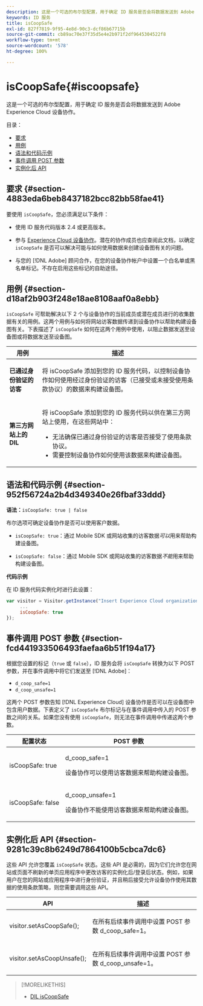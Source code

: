 ```yaml
---
description: 这是一个可选的布尔型配置，用于确定 ID 服务是否会将数据发送到 Adobe Experience Cloud 设备协作。
keywords: ID 服务
title: isCoopSafe
exl-id: 827f7819-9f95-4e8d-90c3-dcf86b67715b
source-git-commit: cb89ac70e37f35d5e4e2b971f2df9645304522f8
workflow-type: tm+mt
source-wordcount: '578'
ht-degree: 100%

---
```


# isCoopSafe{#iscoopsafe}

这是一个可选的布尔型配置，用于确定 ID 服务是否会将数据发送到 Adobe Experience Cloud 设备协作。

目录：

<ul class="simplelist"> 
 <li> <a href="../../library/function-vars/coopsafe.md#section-4883eda6beb8437182bcc82bb58fae41" format="dita" scope="local"> 要求 </a> </li> 
 <li> <a href="../../library/function-vars/coopsafe.md#section-d18af2b903f248e18ae8108aaf0a8ebb" format="dita" scope="local"> 用例 </a> </li> 
 <li> <a href="../../library/function-vars/coopsafe.md#section-952f56724a2b4d349340e26fbaf33ddd" format="dita" scope="local"> 语法和代码示例 </a> </li> 
 <li> <a href="../../library/function-vars/coopsafe.md#section-fcd441933506493faefaa6b51f194a17" format="dita" scope="local"> 事件调用 POST 参数 </a> </li> 
 <li> <a href="../../library/function-vars/coopsafe.md#section-9281c39c8b6249d7864100b5cbca7dc6" format="dita" scope="local"> 实例化后 API </a> </li> 
</ul>

## 要求 {#section-4883eda6beb8437182bcc82bb58fae41}

要使用 `isCoopSafe`，您必须满足以下条件：

* 使用 ID 服务代码版本 2.4 或更高版本。
* 参与 [Experience Cloud 设备协作](https://experienceleague.adobe.com/docs/device-co-op/using/about/overview.html?lang=zh-Hans)。潜在的协作成员也应查阅此文档，以确定 `isCoopSafe` 是否可以解决可能与如何使用数据来创建设备图有关的问题。

* 与您的 [!DNL Adobe] 顾问合作，在您的设备协作帐户中设置一个白名单或黑名单标记。不存在启用这些标记的自助途径。

## 用例 {#section-d18af2b903f248e18ae8108aaf0a8ebb}

`isCoopSafe` 可帮助解决以下 2 个与设备协作的当前成员或潜在成员进行的收集数据有关的用例。这两个用例与如何将网站访客数据传递到设备协作以帮助构建设备图有关。下表描述了 `isCoopSafe` 如何在这两个用例中使用，以阻止数据发送至设备图或将数据发送至设备图。

<table id="table_A24C63D2A21F47EDBAC8FA5E7BE888D8"> 
 <thead> 
  <tr> 
   <th colname="col1" class="entry"> 用例 </th> 
   <th colname="col2" class="entry"> 描述 </th> 
  </tr> 
 </thead>
 <tbody> 
  <tr> 
   <td colname="col1"> <p> <b>已通过身份验证的访客</b> </p> </td> 
   <td colname="col2"> <p>将 <span class="codeph">isCoopSafe</span> 添加到您的 ID 服务代码，以控制设备协作如何使用经过身份验证的访客（已接受或未接受使用条款协议）的数据来构建设备图。 </p> </td> 
  </tr> 
  <tr> 
   <td colname="col1"> <p> <b>第三方网站上的 DIL</b> </p> </td> 
   <td colname="col2"> <p>将 <span class="codeph">isCoopSafe</span> 添加到您的 ID 服务代码以供在第三方网站上使用，在这些网站中： </p> <p> 
     <ul id="ul_C27BB26510314834A2A7CD99D46DA4AC"> 
      <li id="li_4E6AE574F18646F09C0CF4553EEA1A9E">无法确保已通过身份验证的访客是否接受了使用条款协议。 </li> 
      <li id="li_26D0561BF32B4278B0A6B5082C17FED8">需要控制设备协作如何使用该数据来构建设备图。 </li> 
     </ul> </p> </td> 
  </tr> 
 </tbody> 
</table>

## 语法和代码示例 {#section-952f56724a2b4d349340e26fbaf33ddd}

**语法：**`isCoopSafe: true | false`

布尔选项可确定设备协作是否可以使用客户数据。

* `isCoopSafe: true`：通过 Mobile SDK 或网站收集的访客数据&#x200B;*可以*&#x200B;用来帮助构建设备图。

* `isCoopSafe: false`：通过 Mobile SDK 或网站收集的访客数据&#x200B;*不能*&#x200B;用来帮助构建设备图。

**代码示例**

在 ID 服务代码实例化时进行此设置：

```js
var visitor = Visitor.getInstance("Insert Experience Cloud organization ID here",{ 
     ... 
     isCoopSafe: true 
});
```

## 事件调用 POST 参数 {#section-fcd441933506493faefaa6b51f194a17}

根据您设置的标记（`true` 或 `false`），ID 服务会将 `isCoopSafe` 转换为以下 POST 参数，并在事件调用中将它们发送至 [!DNL Adobe]：

* `d_coop_safe=1`
* `d_coop_unsafe=1`

这两个 POST 参数告知 [!DNL Experience Cloud] 设备协作是否可以在设备图中包含用户数据。下表定义了 `isCoopSafe` 布尔标记与在事件调用中传入的 POST 参数之间的关系。如果您没有使用 `isCoopSafe`，则无法在事件调用中传递这两个参数。

<table id="table_0A544534CA904F4D9836A34B8C1EACBB"> 
 <thead> 
  <tr> 
   <th colname="col1" class="entry"> 配置状态 </th> 
   <th colname="col2" class="entry"> POST 参数 </th> 
  </tr> 
 </thead>
 <tbody> 
  <tr> 
   <td colname="col1"> <p> <span class="codeph"> isCoopSafe: true </span> </p> </td> 
   <td colname="col2"> <p> <span class="codeph"> d_coop_safe=1 </span> </p> <p>设备协作可以使用访客数据来帮助构建设备图。 </p> </td> 
  </tr> 
  <tr> 
   <td colname="col1"> <p> <span class="codeph"> isCoopSafe: false </span> </p> </td> 
   <td colname="col2"> <p> <span class="codeph"> d_coop_unsafe=1 </span> </p> <p>设备协作不能使用访客数据来帮助构建设备图。 </p> </td> 
  </tr> 
 </tbody> 
</table>

## 实例化后 API {#section-9281c39c8b6249d7864100b5cbca7dc6}

这些 API 允许您覆盖 `isCoopSafe` 状态。这些 API 是必需的，因为它们允许您在网站或页面不刷新的单页应用程序中更改访客的实例化后/登录后状态。例如，如果用户在您的网站或应用程序中进行身份验证，并且稍后接受允许设备协作使用其数据的使用条款策略，则您需要调用这些 API。

<table id="table_BAA96B1F82BE48C3A61A1AF1367BA45C"> 
 <thead> 
  <tr> 
   <th colname="col1" class="entry"> API </th> 
   <th colname="col2" class="entry"> 描述 </th> 
  </tr> 
 </thead>
 <tbody> 
  <tr> 
   <td colname="col1"> <p> <span class="codeph"> visitor.setAsCoopSafe(); </span> </p> </td> 
   <td colname="col2"> <p>在所有后续事件调用中设置 POST 参数 <span class="codeph">d_coop_safe=1</span>。 </p> </td> 
  </tr> 
  <tr> 
   <td colname="col1"> <p> <span class="codeph"> visitor.setAsCoopUnsafe(); </span> </p> </td> 
   <td colname="col2"> <p>在所有后续事件调用中设置 POST 参数 <span class="codeph">d_coop_unsafe=1</span>。 </p> </td> 
  </tr> 
 </tbody> 
</table>

<!--
Wiki page https://wiki.corp.adobe.com/x/RCfFTg
-->

>[!MORELIKETHIS]
>
>* [DIL isCoopSafe](https://experienceleague.adobe.com/docs/audience-manager/user-guide/dil-api/class-level-dil-methods/dil-coopsafe.html?lang=zh-Hans)

